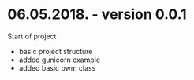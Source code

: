 06.05.2018. - version 0.0.1
===========

Start of project

 - basic project structure
 - added gunicorn example
 - added basic pwm class
